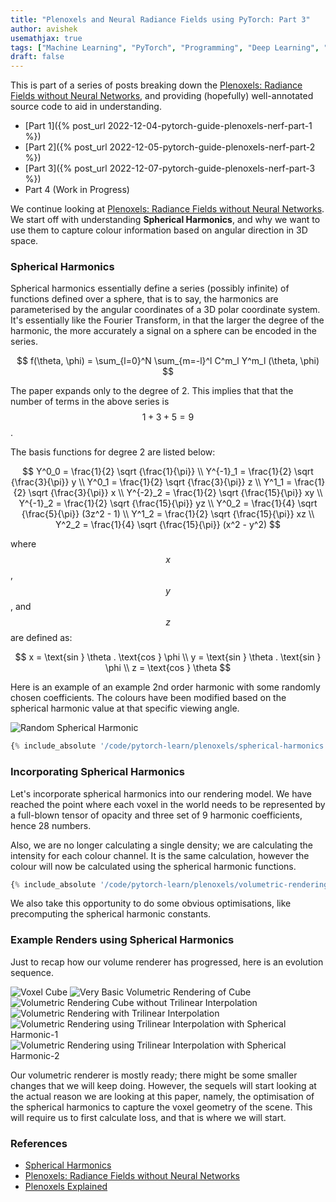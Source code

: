 ```yaml
---
title: "Plenoxels and Neural Radiance Fields using PyTorch: Part 3"
author: avishek
usemathjax: true
tags: ["Machine Learning", "PyTorch", "Programming", "Deep Learning", "Neural Radiance Fields", "Machine Vision"]
draft: false
---
```


This is part of a series of posts breaking down the [Plenoxels: Radiance Fields without Neural Networks](https://arxiv.org/abs/2112.05131), and providing (hopefully) well-annotated source code to aid in understanding.

- [Part 1]({% post_url 2022-12-04-pytorch-guide-plenoxels-nerf-part-1 %})
- [Part 2]({% post_url 2022-12-05-pytorch-guide-plenoxels-nerf-part-2 %})
- [Part 3]({% post_url 2022-12-07-pytorch-guide-plenoxels-nerf-part-3 %})
- Part 4 (Work in Progress)

We continue looking at [Plenoxels: Radiance Fields without Neural Networks](https://arxiv.org/abs/2112.05131). We start off with understanding **Spherical Harmonics**, and why we want to use them to capture colour information based on angular direction in 3D space.

### Spherical Harmonics

Spherical harmonics essentially define a series (possibly infinite) of functions defined over a sphere, that is to say, the harmonics are parameterised by the angular coordinates of a 3D polar coordinate system. It's essentially like the Fourier Transform, in that the larger the degree of the harmonic, the more accurately a signal on a sphere can be encoded in the series.

$$
f(\theta, \phi) = \sum_{l=0}^N \sum_{m=-l}^l C^m_l Y^m_l (\theta, \phi)
$$

The paper expands only to the degree of 2. This implies that that the number of terms in the above series is $$1+3+5=9$$.

The basis functions for degree 2 are listed below:

$$
Y^0_0 = \frac{1}{2} \sqrt {\frac{1}{\pi}} \\
Y^{-1}_1 = \frac{1}{2} \sqrt {\frac{3}{\pi}} y \\
Y^0_1 = \frac{1}{2} \sqrt {\frac{3}{\pi}} z \\
Y^1_1 = \frac{1}{2} \sqrt {\frac{3}{\pi}} x \\
Y^{-2}_2 = \frac{1}{2} \sqrt {\frac{15}{\pi}} xy \\
Y^{-1}_2 = \frac{1}{2} \sqrt {\frac{15}{\pi}} yz \\
Y^0_2 = \frac{1}{4} \sqrt {\frac{5}{\pi}} (3z^2 - 1) \\
Y^1_2 = \frac{1}{2} \sqrt {\frac{15}{\pi}} xz \\
Y^2_2 = \frac{1}{4} \sqrt {\frac{15}{\pi}} (x^2 - y^2)
$$

where $$x$$, $$y$$, and $$z$$ are defined as:

$$
x = \text{sin } \theta . \text{cos } \phi \\
y = \text{sin } \theta . \text{sin } \phi \\
z = \text{cos } \theta
$$

Here is an example of an example 2nd order harmonic with some randomly chosen coefficients. The colours have been modified based on the spherical harmonic value at that specific viewing angle.

![Random Spherical Harmonic](/assets/images/random-spherical-harmonic.png)

```python
{% include_absolute '/code/pytorch-learn/plenoxels/spherical-harmonics.py' %}
```
### Incorporating Spherical Harmonics

Let's incorporate spherical harmonics into our rendering model. We have reached the point where each voxel in the world needs to be represented by a full-blown tensor of opacity and three set of 9 harmonic coefficients, hence 28 numbers.

Also, we are no longer calculating a single density; we are calculating the intensity for each colour channel. It is the same calculation, however the colour will now be calculated using the spherical harmonic functions.

```python
{% include_absolute '/code/pytorch-learn/plenoxels/volumetric-rendering-with-trilinear-interpolation-higher-sampling-rate-spherical-harmonics.py' %}
```
We also take this opportunity to do some obvious optimisations, like precomputing the spherical harmonic constants.

### Example Renders using Spherical Harmonics

Just to recap how our volume renderer has progressed, here is an evolution sequence.

![Voxel Cube](/assets/images/voxel-cube.png)
![Very Basic Volumetric Rendering of Cube](/assets/images/basic-volumetric-rendering-cube.png)
![Volumetric Rendering Cube without Trilinear Interpolation](/assets/images/volumetric-rendering-cube-without-trilinear-interpolation.png)
![Volumetric Rendering with Trilinear Interpolation](/assets/images/volumetric-rendering-cube-trilinear-interpolation.png)
![Volumetric Rendering using Trilinear Interpolation with Spherical Harmonic-1](/assets/images/volumetric-rendering-trilinear-interpolation-spherical-harmonics.png)
![Volumetric Rendering using Trilinear Interpolation with Spherical Harmonic-2](/assets/images/volumetric-rendering-trilinear-interpolation-spherical-harmonics-box-in-box.png)

Our volumetric renderer is mostly ready; there might be some smaller changes that we will keep doing. However, the sequels will start looking at the actual reason we are looking at this paper, namely, the optimisation of the spherical harmonics to capture the voxel geometry of the scene. This will require us to first calculate loss, and that is where we will start.

### References

- [Spherical Harmonics](https://patapom.com/blog/SHPortal/#fn:2)
- [Plenoxels: Radiance Fields without Neural Networks](https://arxiv.org/abs/2112.05131)
- [Plenoxels Explained](https://deeprender.ai/blog/plenoxels-radiance-fields-without-neural-networks)
